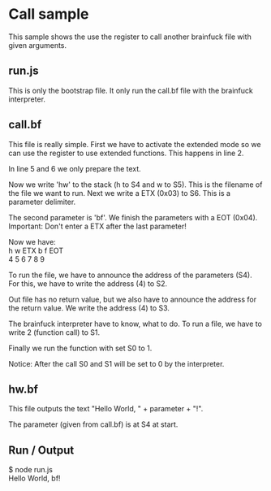Call sample
================

This sample shows the use the register to call another brainfuck file with given arguments.

run.js
------

This is only the bootstrap file. It only run the call.bf file with the brainfuck interpreter.

call.bf
-------

This file is really simple. First we have to activate the extended mode so we can use the register to use extended functions. This happens in line 2.

In line 5 and 6 we only prepare the text.

Now we write 'hw' to the stack (h to S4 and w to S5). This is the filename of the file we want to run. Next we write a ETX (0x03) to S6. This is a parameter delimiter.

The second parameter is 'bf'. We finish the parameters with a EOT (0x04).
Important: Don't enter a ETX after the last parameter!

Now we have:<br />
h w ETX b f EOT <br />
4 5 6   7 8 9

To run the file, we have to announce the address of the parameters (S4). For this, we have to write the address (4) to S2.

Out file has no return value, but we also have to announce the address for the return value. We write the address (4) to S3.

The brainfuck interpreter have to know, what to do. To run a file, we have to write 2 (function call) to S1.

Finally we run the function with set S0 to 1.

Notice: After the call S0 and S1 will be set to 0 by the interpreter.


hw.bf
-----

This file outputs the text "Hello World, " + parameter + "!".

The parameter (given from call.bf) is at S4 at start.

Run / Output
------

$ node run.js<br />
Hello World, bf!

